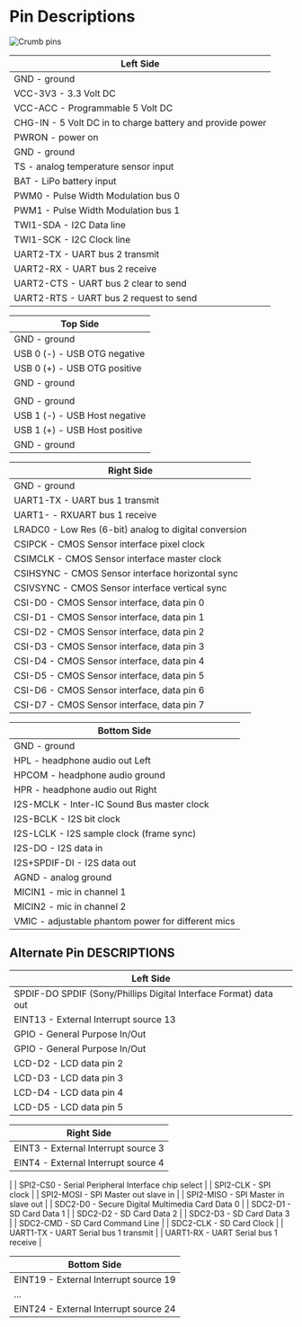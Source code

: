 # Pin Descriptions

![Crumb pins](images/crumb_pinout.jpg)

| Left Side |
| -------------- |
| GND - ground |
| VCC-3V3 - 3.3 Volt DC |
| VCC-ACC - Programmable 5 Volt DC |
| CHG-IN - 5 Volt DC in to charge battery and provide power |
| PWRON - power on |
| GND - ground |
| TS - analog temperature sensor input |
| BAT - LiPo battery input |
| PWM0 - Pulse Width Modulation bus 0 |
| PWM1 - Pulse Width Modulation bus 1 |
| TWI1-SDA - I2C Data line |
| TWI1-SCK - I2C Clock line |
| UART2-TX - UART bus 2 transmit |
| UART2-RX - UART bus 2 receive |
| UART2-CTS - UART bus 2 clear to send |
| UART2-RTS - UART bus 2 request to send |

| Top Side |
| -------------- |
| GND - ground |
| USB 0 (-) - USB OTG negative |
| USB 0 (+) - USB OTG positive |
| GND - ground |
|  |
| GND - ground |
| USB 1 (-) - USB Host negative |
| USB 1 (+) - USB Host positive |
| GND - ground |

| Right Side |
| -------------- |
| GND - ground |
| UART1-TX - UART bus 1 transmit |
| UART1- - RXUART bus 1 receive |
| LRADC0 - Low Res (6-bit) analog to digital conversion |
| CSIPCK - CMOS Sensor interface pixel clock |
| CSIMCLK - CMOS Sensor interface master clock |
| CSIHSYNC - CMOS Sensor interface horizontal sync |
| CSIVSYNC - CMOS Sensor interface vertical sync |
| CSI-D0 - CMOS Sensor interface, data pin 0 |
| CSI-D1 - CMOS Sensor interface, data pin 1 |
| CSI-D2 - CMOS Sensor interface, data pin 2 |
| CSI-D3 - CMOS Sensor interface, data pin 3 |
| CSI-D4 - CMOS Sensor interface, data pin 4 |
| CSI-D5 - CMOS Sensor interface, data pin 5 |
| CSI-D6 - CMOS Sensor interface, data pin 6 |
| CSI-D7 - CMOS Sensor interface, data pin 7 |

| Bottom Side |
| -------------- |
| GND - ground |
| HPL - headphone audio out Left |
| HPCOM - headphone audio ground |
| HPR - headphone audio out Right |
| I2S-MCLK - Inter-IC Sound Bus master clock |
| I2S-BCLK - I2S bit clock |
| I2S-LCLK - I2S sample clock (frame sync) |
| I2S-DO - I2S data in |
| I2S+SPDIF-DI - I2S data out |
| AGND - analog ground |
| MICIN1 - mic in channel 1 |
| MICIN2 - mic in channel 2 |
| VMIC - adjustable phantom power for different mics |

## Alternate Pin DESCRIPTIONS

| Left Side |
| -------------- |
| SPDIF-DO SPDIF (Sony/Phillips Digital Interface Format) data out |
| EINT13 - External Interrupt source 13 |
| GPIO - General Purpose In/Out |
| GPIO - General Purpose In/Out |
| LCD-D2 - LCD data pin 2 |
| LCD-D3 - LCD data pin 3 |
| LCD-D4 - LCD data pin 4 |
| LCD-D5 - LCD data pin 5 |

| Right Side |
| -------------- |
| EINT3 - External Interrupt source 3 |
| EINT4 - External Interrupt source 4 |
| 
| SPI2-CS0 - Serial Peripheral Interface chip select |
| SPI2-CLK - SPI clock |
| SPI2-MOSI - SPI Master out slave in |
| SPI2-MISO - SPI Master in slave out |
| SDC2-D0 - Secure Digital Multimedia Card Data 0 |
| SDC2-D1 - SD Card Data 1 |
| SDC2-D2 - SD Card Data 2 |
| SDC2-D3 - SD Card Data 3 |
| SDC2-CMD - SD Card Command Line |
| SDC2-CLK - SD Card Clock |
| UART1-TX - UART Serial bus 1 transmit |
| UART1-RX - UART Serial bus 1 receive |

| Bottom Side |
| -------------- |
| EINT19 - External Interrupt source 19 |
| ... |
| EINT24 - External Interrupt source 24 |
